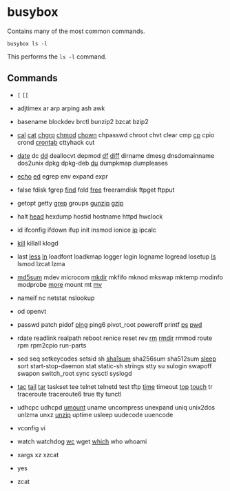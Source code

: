 # busybox

Contains many of the most common commands.

	busybox ls -l

This performs the `ls -l` command.


## Commands

- `[` `[[`

- adjtimex ar arp arping ash awk

- basename blockdev brctl bunzip2 bzcat bzip2

- [cal](../cal/) [cat](../cat/) [chgrp](../chgrp) [chmod](../chmod/)
  [chown](../chown/) chpasswd chroot chvt clear cmp [cp](../cp/) cpio
  crond [crontab](../crontab/) cttyhack cut

- [date](../date/) dc [dd](../dd/) deallocvt depmod [df](../df/)
  [diff](../diff/) dirname dmesg dnsdomainname dos2unix dpkg dpkg-deb
  [du](../du/) dumpkmap dumpleases

- [echo](../echo/) [ed](../ed/) egrep env expand expr
 
- false fdisk fgrep [find](../find/) fold [free](../free/) freeramdisk
  ftpget ftpput
 
- getopt getty [grep](../grep/) groups [gunzip](../gunzip/)
  [gzip](../gzip/)

- halt [head](../head/) hexdump hostid hostname httpd hwclock

- id ifconfig ifdown ifup init insmod ionice [ip](../ip/) ipcalc

- [kill](../kill/) killall klogd

- last [less](../less/) [ln](../ln/) loadfont loadkmap logger login
  logname logread losetup [ls](../ls/) lsmod lzcat lzma

- [md5sum](../md5sum/) mdev microcom [mkdir](../mkdir/) mkfifo mknod
  mkswap mktemp modinfo modprobe [more](../more/) mount mt [mv](../mv/)

- nameif nc netstat nslookup

- od openvt

- passwd patch pidof [ping](../ping/) ping6 pivot_root poweroff printf
  [ps](../ps/) [pwd](../pwd/)

- rdate readlink realpath reboot renice reset rev [rm](../rm/)
  [rmdir](../rmdir/) rmmod route rpm rpm2cpio run-parts

- sed seq setkeycodes setsid sh [sha1sum](../sha1sum/) sha256sum
  sha512sum [sleep](../sleep/) sort start-stop-daemon stat static-sh
  strings stty su sulogin swapoff swapon switch_root sync sysctl syslogd

- [tac](../tac/) [tail](../tail/) [tar](../tar/) taskset tee telnet
  telnetd test tftp [time](../time/) timeout [top](../top/)
  [touch](../touch/) tr traceroute traceroute6 true tty tunctl

- udhcpc udhcpd [umount](../umount/) uname uncompress unexpand uniq
  unix2dos unlzma unxz [unzip](../unzip/) uptime usleep uudecode
  uuencode

- vconfig vi

- watch watchdog [wc](../wc/) wget [which](../which/) who whoami

- xargs xz xzcat

- yes

- zcat
